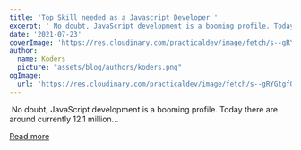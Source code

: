 ```yaml
---
title: 'Top Skill needed as a Javascript Developer '
excerpt: ' No doubt, JavaScript development is a booming profile. Today there are around currently 12.1 million...'
date: '2021-07-23'
coverImage: 'https://res.cloudinary.com/practicaldev/image/fetch/s--gRYGtgfQ--/c_imagga_scale,f_auto,fl_progressive,h_420,q_auto,w_1000/https://dev-to-uploads.s3.amazonaws.com/uploads/articles/x6ueippji7zdz684i61s.jpg'
author:
  name: Koders
  picture: "assets/blog/authors/koders.png"
ogImage:
  url: 'https://res.cloudinary.com/practicaldev/image/fetch/s--gRYGtgfQ--/c_imagga_scale,f_auto,fl_progressive,h_420,q_auto,w_1000/https://dev-to-uploads.s3.amazonaws.com/uploads/articles/x6ueippji7zdz684i61s.jpg'
---
```


 No doubt, JavaScript development is a booming profile. Today there are around currently 12.1 million...

[Read more](https://dev.to/codelivly/top-skill-needed-as-a-javascript-developer-554n)
